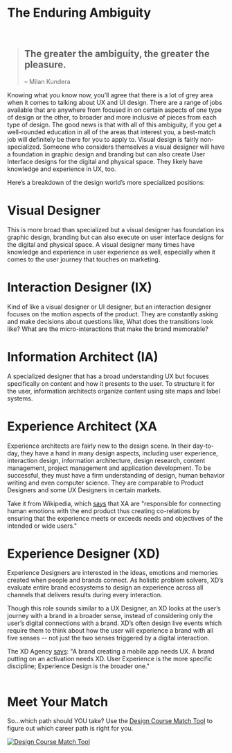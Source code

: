 # The Enduring Ambiguity
<br>

> ## The greater the ambiguity, the greater the pleasure.
> – Milan Kundera


Knowing what you know now, you’ll agree that there is a lot of grey area when it comes to talking about UX and UI design. There are a range of jobs available that are anywhere from focused in on certain aspects of one type of design or the other, to broader and more inclusive of pieces from each type of design. The good news is that with all of this ambiguity, if you get a well-rounded education in all of the areas that interest you, a best-match job will definitely be there for you to apply to.
Visual design is fairly non-specialized. Someone who considers themselves a visual designer will have a foundation in graphic design and branding but can also create User Interface designs for the digital and physical space. They likely have knowledge and experience in UX, too. 

Here’s a breakdown of the design world’s more specialized positions: 


# Visual Designer 

This is more broad than specialized but a visual designer has foundation ins graphic design, branding but can also execute on user interface designs for the digital and physical space. A visual designer many times have knowledge and experience in user experience as well, especially when it comes to the user journey that touches on marketing.

# Interaction Designer (IX) 

Kind of like a visual designer or UI designer, but an interaction designer focuses on the motion aspects of the product. They are constantly asking and make decisions about questions like, What does the transitions look like? What are the micro-interactions that make the brand memorable?

# Information Architect (IA) 

A specialized designer that has a broad understanding UX but focuses specifically on content and how it presents to the user. To structure it for the user, information architects organize content using site maps and label systems. 

# Experience Architect (XA 

Experience architects are fairly new to the design scene. In their day-to-day, they have a hand in many design aspects, including user experience, interaction design, information architecture, design research, content management, project management and application development. To be successful, they must have a firm understanding of design, human behavior writing and even computer science. They are comparable to Product Designers and some UX Designers in certain markets. 

Take it from Wikipedia, which [says](https://www.wikiwand.com/en/Experience_architecture) that XA are "responsible for connecting human emotions with the end product thus creating co-relations by ensuring that the experience meets or exceeds needs and objectives of the intended or wide users." 

# Experience Designer (XD) 

Experience Designers are interested in the ideas, emotions and memories created when people and brands connect. As holistic problem solvers, XD’s evaluate entire brand ecosystems to design an experience across all channels that delivers results during every interaction. 

Though this role sounds similar to a UX Designer, an XD looks at the user’s journey with a brand in a broader sense, instead of considering only the user’s digital connections with a brand. XD’s often design live events which require them to think about how the user will experience a brand with all five senses -- not just the two senses triggered by a digital interaction.

The XD Agency [says](https://xdagency.com/ux-vs-xd/): "A brand creating a mobile app needs UX. A brand putting on an activation needs XD. User Experience is the more specific discipline; Experience Design is the broader one." 
<br><br>


# Meet Your Match
So…which path should YOU take? Use the [Design Course Match Tool](https://theflatironschool.typeform.com/to/FpxjnA) to figure out which career path is right for you.
  
[![Design Course Match Tool](http://jancyliu.com/Design-Course-Match-Tool-CTA.jpg)](https://theflatironschool.typeform.com/to/FpxjnA)
